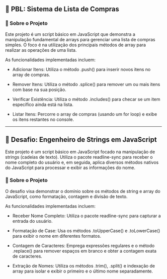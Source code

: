 ## 🛒 PBL: Sistema de Lista de Compras

### 📄 Sobre o Projeto
Este projeto é um script básico em JavaScript que demonstra a manipulação fundamental de arrays para gerenciar uma lista de compras simples. O foco é na utilização dos principais métodos de array para realizar as operações de uma lista.

As funcionalidades implementadas incluem:

- Adicionar Itens: Utiliza o método .push() para inserir novos itens no array de compras.

- Remover Itens: Utiliza o método .splice() para remover um ou mais itens com base na sua posição.

- Verificar Existência: Utiliza o método .includes() para checar se um item específico ainda está na lista.

- Listar Itens: Percorre o array de compras (usando um for loop) e exibe os itens restantes no console.
  
_________________________________________
##  🔬 Desafio: Engenheiro de Strings em JavaScript
Este projeto é um script básico em JavaScript focado na manipulação de strings (cadeias de texto). Utiliza o pacote readline-sync para receber o nome completo do usuário e, em seguida, aplica diversos métodos nativos do JavaScript para processar e exibir as informações do nome.

### 📄 Sobre o Projeto
O desafio visa demonstrar o domínio sobre os métodos de string e array do JavaScript, como formatação, contagem e divisão de texto.

As funcionalidades implementadas incluem:

- Receber Nome Completo: Utiliza o pacote readline-sync para capturar a entrada do usuário.

- Formatação de Case: Usa os métodos .toUpperCase() e .toLowerCase() para exibir o nome em diferentes formatos.

- Contagem de Caracteres: Emprega expressões regulares e o método .replace() para remover espaços em branco e obter a contagem exata de caracteres.

- Extração de Nomes: Utiliza os métodos .trim(), .split() e indexação de array para isolar e exibir o primeiro e o último nome separadamente.
